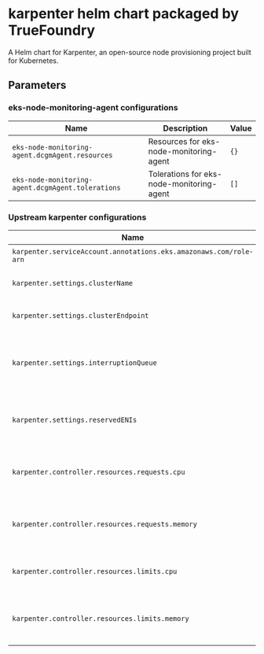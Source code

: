 # karpenter helm chart packaged by TrueFoundry
A Helm chart for Karpenter, an open-source node provisioning project built for Kubernetes.

## Parameters

### eks-node-monitoring-agent configurations

| Name                                              | Description                               | Value |
| ------------------------------------------------- | ----------------------------------------- | ----- |
| `eks-node-monitoring-agent.dcgmAgent.resources`   | Resources for eks-node-monitoring-agent   | `{}`  |
| `eks-node-monitoring-agent.dcgmAgent.tolerations` | Tolerations for eks-node-monitoring-agent | `[]`  |

### Upstream karpenter configurations

| Name                                                              | Description                                       | Value    |
| ----------------------------------------------------------------- | ------------------------------------------------- | -------- |
| `karpenter.serviceAccount.annotations.eks.amazonaws.com/role-arn` | Karpenter role ARN                                | `""`     |
| `karpenter.settings.clusterName`                                  | Name of the EKS cluster                           | `""`     |
| `karpenter.settings.clusterEndpoint`                              | Endpoint URL of the EKS cluster                   | `""`     |
| `karpenter.settings.interruptionQueue`                            | Name of the interruption queue for spot instances | `""`     |
| `karpenter.settings.reservedENIs`                                 | reserved ENIs for the custom networking CNI setup | `0`      |
| `karpenter.controller.resources.requests.cpu`                     | CPU requests for karpenter container              | `0.5`    |
| `karpenter.controller.resources.requests.memory`                  | Memory requests for karpenter container           | `2000Mi` |
| `karpenter.controller.resources.limits.cpu`                       | CPU limits for karpenter container                | `1`      |
| `karpenter.controller.resources.limits.memory`                    | Memory requests for karpenter container           | `4000Mi` |
